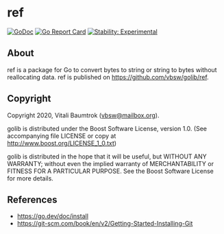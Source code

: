 # ref

[![GoDoc](https://godoc.org/github.com/vbsw/golib/ref?status.svg)](https://godoc.org/github.com/vbsw/golib/ref) [![Go Report Card](https://goreportcard.com/badge/github.com/vbsw/golib/ref)](https://goreportcard.com/report/github.com/vbsw/golib/ref) [![Stability: Experimental](https://masterminds.github.io/stability/experimental.svg)](https://masterminds.github.io/stability/experimental.html)

## About
ref is a package for Go to convert bytes to string or string to bytes without reallocating data. ref is published on <https://github.com/vbsw/golib/ref>.

## Copyright
Copyright 2020, Vitali Baumtrok (vbsw@mailbox.org).

golib is distributed under the Boost Software License, version 1.0. (See accompanying file LICENSE or copy at http://www.boost.org/LICENSE_1_0.txt)

golib is distributed in the hope that it will be useful, but WITHOUT ANY WARRANTY; without even the implied warranty of MERCHANTABILITY or FITNESS FOR A PARTICULAR PURPOSE. See the Boost Software License for more details.

## References
- https://go.dev/doc/install
- https://git-scm.com/book/en/v2/Getting-Started-Installing-Git

